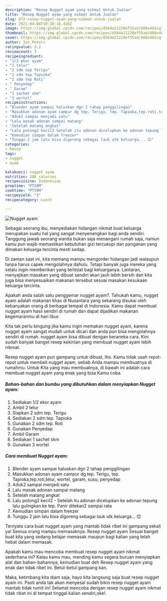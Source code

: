 ```yaml
---
description: "Resep Nugget ayam yang nikmat Untuk Jualan"
title: "Resep Nugget ayam yang nikmat Untuk Jualan"
slug: 872-resep-nugget-ayam-yang-nikmat-untuk-jualan
date: 2021-04-08T10:38:16.410Z
image: https://img-global.cpcdn.com/recipes/d564e21220ef55ad/680x482cq70/nugget-ayam-foto-resep-utama.jpg
thumbnail: https://img-global.cpcdn.com/recipes/d564e21220ef55ad/680x482cq70/nugget-ayam-foto-resep-utama.jpg
cover: https://img-global.cpcdn.com/recipes/d564e21220ef55ad/680x482cq70/nugget-ayam-foto-resep-utama.jpg
author: Jon Peters
ratingvalue: 3.2
reviewcount: 3
recipeingredient:
- "1/2 ekor ayam"
- "2 telur"
- "2 sdm tep Terigu"
- "2 sdm tep Tapioka"
- "2 sdm tep Roti"
- " Penyedap"
- " Garam"
- "1 sachet skm"
- "3 wortel"
recipeinstructions:
- "Blender ayam sampai haluskan dgn 2 tahap penggilingan"
- "Masukkan adonan ayam campur dg tep. Terigu, tep. Tapioka,tep.roti,telur, wortel, garam, susu, penyedap"
- "Aduk2 sampai menjadi satu"
- "Lalu masak adonan sampai matang"
- "Setelah matang angkat"
- "Lalu potong2 kecil2 Setelah itu adonan dicelupkan ke adonan tepung lalu gulingkan ke tep. Panir ditekan2 sampai rata"
- "Kemudian simpan dalam freezer"
- "Tunggu 2 jam lalu bisa digoreng sebagai lauk utk keluarga... 😊"
categories:
- Resep
tags:
- nugget
- ayam

katakunci: nugget ayam 
nutrition: 206 calories
recipecuisine: Indonesian
preptime: "PT28M"
cooktime: "PT39M"
recipeyield: "3"
recipecategory: Lunch

---
```



![Nugget ayam](https://img-global.cpcdn.com/recipes/d564e21220ef55ad/680x482cq70/nugget-ayam-foto-resep-utama.jpg)

Sebagai seorang ibu, menyediakan hidangan nikmat buat keluarga merupakan suatu hal yang sangat menyenangkan bagi anda sendiri. Tanggung jawab seorang  wanita bukan saja menangani rumah saja, namun kamu pun wajib memastikan kebutuhan gizi tercukupi dan panganan yang dimakan keluarga tercinta mesti sedap.

Di zaman  saat ini, kita memang mampu mengorder hidangan jadi walaupun tanpa harus capek mengolahnya dahulu. Tetapi banyak juga mereka yang selalu ingin memberikan yang terlezat bagi keluarganya. Lantaran, menyajikan masakan yang dibuat sendiri akan jauh lebih bersih dan kita juga bisa menyesuaikan makanan tersebut sesuai masakan kesukaan keluarga tercinta. 



Apakah anda salah satu penggemar nugget ayam?. Tahukah kamu, nugget ayam adalah makanan khas di Nusantara yang sekarang disukai oleh kebanyakan orang di berbagai tempat di Indonesia. Kamu dapat membuat nugget ayam hasil sendiri di rumah dan dapat dijadikan makanan kegemaranmu di hari libur.

Kita tak perlu bingung jika kamu ingin memakan nugget ayam, karena nugget ayam sangat mudah untuk dicari dan anda pun bisa mengolahnya sendiri di rumah. nugget ayam bisa dibuat dengan beraneka cara. Kini sudah banyak banget resep kekinian yang membuat nugget ayam lebih nikmat.

Resep nugget ayam pun gampang untuk dibuat, lho. Kamu tidak usah repot-repot untuk membeli nugget ayam, sebab Anda mampu membuatnya di rumahmu. Untuk Kita yang mau membuatnya, di bawah ini adalah cara membuat nugget ayam yang enak yang bisa Kamu coba.

<!--inarticleads1-->

##### Bahan-bahan dan bumbu yang dibutuhkan dalam menyiapkan Nugget ayam:

1. Sediakan 1/2 ekor ayam
1. Ambil 2 telur
1. Siapkan 2 sdm tep. Terigu
1. Sediakan 2 sdm tep. Tapioka
1. Gunakan 2 sdm tep. Roti
1. Gunakan  Penyedap
1. Ambil  Garam
1. Sediakan 1 sachet skm
1. Gunakan 3 wortel




<!--inarticleads2-->

##### Cara membuat Nugget ayam:

1. Blender ayam sampai haluskan dgn 2 tahap penggilingan
1. Masukkan adonan ayam campur dg tep. Terigu, tep. Tapioka,tep.roti,telur, wortel, garam, susu, penyedap
1. Aduk2 sampai menjadi satu
1. Lalu masak adonan sampai matang
1. Setelah matang angkat
1. Lalu potong2 kecil2 - Setelah itu adonan dicelupkan ke adonan tepung lalu gulingkan ke tep. Panir ditekan2 sampai rata
1. Kemudian simpan dalam freezer
1. Tunggu 2 jam lalu bisa digoreng sebagai lauk utk keluarga... 😊




Ternyata cara buat nugget ayam yang mantab tidak ribet ini gampang sekali ya! Semua orang mampu memasaknya. Resep nugget ayam Sesuai banget buat kita yang sedang belajar memasak maupun bagi kalian yang telah hebat dalam memasak.

Apakah kamu mau mencoba membuat resep nugget ayam nikmat sederhana ini? Kalau kamu mau, mending kamu segera buruan menyiapkan alat dan bahan-bahannya, kemudian buat deh Resep nugget ayam yang enak dan tidak ribet ini. Betul-betul gampang kan. 

Maka, ketimbang kita diam saja, hayo kita langsung saja buat resep nugget ayam ini. Pasti anda tak akan menyesal sudah bikin resep nugget ayam mantab tidak rumit ini! Selamat mencoba dengan resep nugget ayam nikmat tidak ribet ini di tempat tinggal kalian sendiri,oke!.

